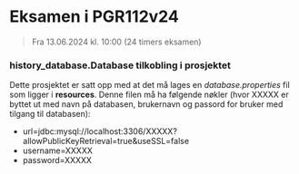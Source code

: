 # Eksamen i PGR112v24
> Fra 13.06.2024 kl. 10:00 (24 timers eksamen)

### history_database.Database tilkobling i prosjektet
Dette prosjektet er satt opp med at det må lages en _database.properties_ fil som ligger i **resources**. 
Denne filen må ha følgende nøkler (hvor XXXXX er byttet ut med navn på databasen, brukernavn og passord for bruker
med tilgang til databasen): 
- url=jdbc:mysql://localhost:3306/XXXXX?allowPublicKeyRetrieval=true&useSSL=false
- username=XXXXX
- password=XXXXX